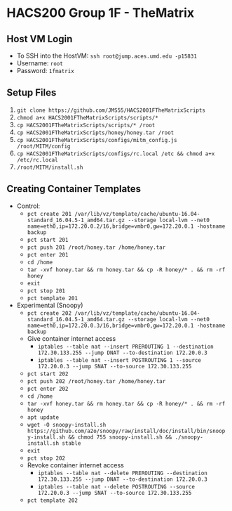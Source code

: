 # HACS200 Group 1F - TheMatrix

## Host VM Login
* To SSH into the HostVM: `ssh root@jump.aces.umd.edu -p15831`
* Username: `root`
* Password: `1fmatrix`

## Setup Files
1. `git clone https://github.com/JMS55/HACS2001FTheMatrixScripts`
2. `chmod a+x HACS2001FTheMatrixScripts/scripts/*`
3. `cp HACS2001FTheMatrixScripts/scripts/* /root`
4. `cp HACS2001FTheMatrixScripts/honey/honey.tar /root`
5. `cp HACS2001FTheMatrixScripts/configs/mitm_config.js /root/MITM/config`
6. `cp HACS2001FTheMatrixScripts/configs/rc.local /etc && chmod a+x /etc/rc.local`
7. `/root/MITM/install.sh`

## Creating Container Templates
* Control:
    * `pct create 201 /var/lib/vz/template/cache/ubuntu-16.04-standard_16.04.5-1_amd64.tar.gz --storage local-lvm --net0 name=eth0,ip=172.20.0.2/16,bridge=vmbr0,gw=172.20.0.1 -hostname backup`
    * `pct start 201`
    * `pct push 201 /root/honey.tar /home/honey.tar`
    * `pct enter 201`
    * `cd /home`
    * `tar -xvf honey.tar && rm honey.tar && cp -R honey/* . && rm -rf honey`
    * `exit`
    * `pct stop 201`
    * `pct template 201`
* Experimental (Snoopy)
    * `pct create 202 /var/lib/vz/template/cache/ubuntu-16.04-standard_16.04.5-1_amd64.tar.gz --storage local-lvm --net0 name=eth0,ip=172.20.0.3/16,bridge=vmbr0,gw=172.20.0.1 -hostname backup`
    * Give container internet access
        * `iptables --table nat --insert PREROUTING 1 --destination 172.30.133.255 --jump DNAT --to-destination 172.20.0.3`
        * `iptables --table nat --insert POSTROUTING 1 --source 172.20.0.3 --jump SNAT --to-source 172.30.133.255`
    * `pct start 202`
    * `pct push 202 /root/honey.tar /home/honey.tar`
    * `pct enter 202`
    * `cd /home`
    * `tar -xvf honey.tar && rm honey.tar && cp -R honey/* . && rm -rf honey`
    * `apt update`
    * `wget -O snoopy-install.sh https://github.com/a2o/snoopy/raw/install/doc/install/bin/snoopy-install.sh && chmod 755 snoopy-install.sh && ./snoopy-install.sh stable`
    * `exit`
    * `pct stop 202`
    * Revoke container internet access
        * `iptables --table nat --delete PREROUTING --destination 172.30.133.255 --jump DNAT --to-destination 172.20.0.3`
        * `iptables --table nat --delete POSTROUTING --source 172.20.0.3 --jump SNAT --to-source 172.30.133.255`
    * `pct template 202`
